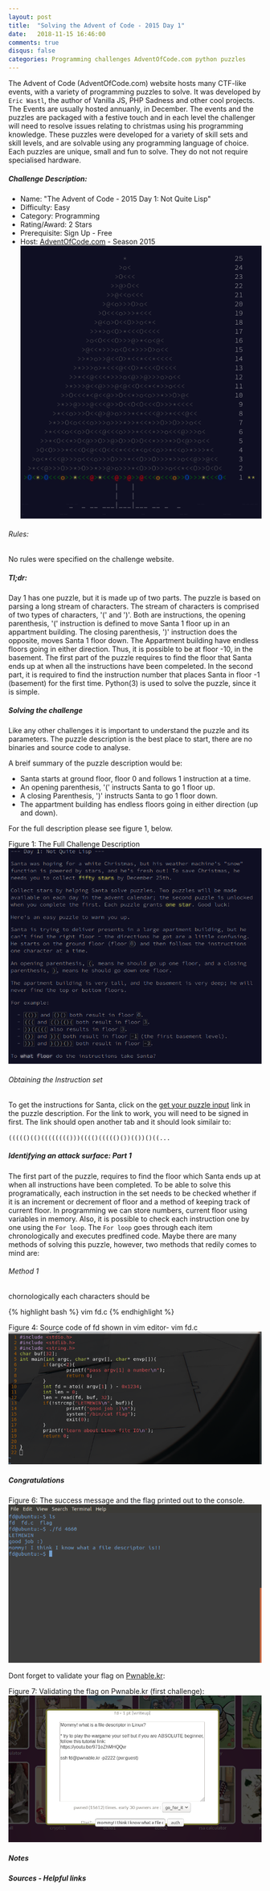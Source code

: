 ```yaml
---
layout: post
title:  "Solving the Advent of Code - 2015 Day 1"
date:   2018-11-15 16:46:00
comments: true
disqus: false
categories: Programming challenges AdventOfCode.com python puzzles
---
```



The Advent of Code (AdventOfCode.com) website hosts many CTF-like events, with a variety of programming puzzles to solve. It was developed by `Eric Wastl`, the author of Vanilla JS, PHP Sadness and other cool projects. The Events are usually hosted annuanly, in December. The events and the puzzles are packaged with a festive touch and in each level the challenger will need to resolve issues relating to christmas using his programming knowledge. These puzzles were developed for a variety of skill sets and skill levels, and are solvable using any programming language of choice. Each puzzles are unique, small and fun to solve. They do not not require specialised hardware.



##### Challenge Description:
- Name: "The Advent of Code - 2015 Day 1: Not Quite Lisp"
- Difficulty: Easy
- Category: Programming
- Rating/Award: 2 Stars
- Prerequisite: Sign Up - Free
- Host: <a href="https://adventofcode.com/2015/day/1" target="_blank">AdventOfCode.com</a> - Season 2015
![fd-pwnablekr-challenge-description](/assets/images/adventofcodecom/season2015/main_art.png)

###### Rules:
No rules were specified on the challenge website.


##### Tl;dr:
Day 1 has one puzzle, but it is made up of two parts. The puzzle is based on parsing a long stream of characters. The stream of characters is comprised of two types of characters, '(' and ')'. Both are instructions, the opening parenthesis, '(' instruction is defined to move Santa 1 floor up in an appartment building. The closing parenthesis, ')' instruction does the opposite, moves Santa 1 floor down. The Appartment building have endless floors going in either direction. Thus, it is possible to be at floor -10, in the basement. The first part of the puzzle requires to find the floor that Santa ends up at when all the instructions have been compeleted. In the second part, it is required to find the instruction number that places Santa in floor -1 (basement) for the first time. Python(3) is used to solve the puzzle, since it is simple.


##### Solving the challenge
Like any other challenges it is important to understand the puzzle and its parameters. The puzzle description is the best place to start, there are no binaries and source code to analyse.

A breif summary of the puzzle description would be:
+ Santa starts at ground floor, floor 0 and follows 1 instruction at a time.
+ An opening parenthesis, '(' instructs Santa to go 1 floor up.
+ A closing Parenthesis, ')' instructs Santa to go 1 floor down.
+ The appartment building has endless floors going in either direction (up and down).

For the full description please see figure 1, below.

Figure 1: The Full Challenge Description
![fd-pwnablekr-challenge-description](/assets/images/adventofcodecom/day1/challenge_description.png)

###### Obtaining the Instruction set
To get the instructions for Santa, click on the <a href="https://adventofcode.com/2015/day/1/input" target="_blank">get your puzzle input</a> link in the puzzle description. For the link to work, you will need to be signed in first. The link should open another tab and it should look similair to:

`((((()(()(((((((()))(((()((((()())(())()((...`

##### Identifying an attack surface: Part 1
The first part of the puzzle, requires to find the floor which Santa ends up at when all instructions have been completed. To be able to solve this programatically, each instruction in the set needs to be checked whether if it is an increment or decrement of floor and a method of keeping track of current floor. In programming we can store numbers, current floor using variables in memory. Also, it is possible to check each instruction one by one using the `For loop`. The `For loop` goes through each item chronologically and executes predfined code. Maybe there are many methods of solving this puzzle, however, two methods that redily comes to mind are:

###### Method 1

chornologically each characters should be

{% highlight bash %}
    vim fd.c
{% endhighlight %}

Figure 4: Source code of fd shown in vim editor- vim fd.c
![strings-analysis-of-fd-binary](/assets/images/fd-pwnablekr/fd-source-file-vim.png)



##### Congratulations

Figure 6: The success message and the flag printed out to the console.
![The success message: 'Good job :)', the flag 'mommy! I think I know what a file descriptor is!!'](/assets/images/fd-pwnablekr/fd-success.png)

Dont forget to validate your flag on <a href="http://www.pwnable.kr/play.php" target="_blank">Pwnable.kr</a>:

Figure 7: Validating the flag on Pwnable.kr (first challenge):
![](/assets/images/fd-pwnablekr/fd-validate.png)

##### Notes


##### Sources - Helpful links

